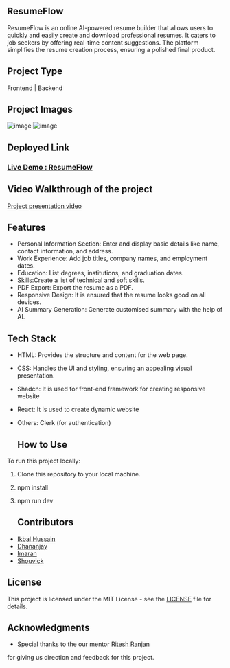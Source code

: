 ## ResumeFlow

ResumeFlow is an online AI-powered resume builder that allows users to quickly and easily create and download professional resumes. It caters to job seekers by offering real-time content suggestions. The platform simplifies the resume creation process, ensuring a polished final product.

## Project Type
Frontend | Backend

## Project Images
![image](https://github.com/ikbal-hussain/Function-Fencers-034/blob/main/resume/src/assets/resumeFlow_home_page.png)
![image](https://github.com/ikbal-hussain/Function-Fencers-034/blob/main/resume/src/assets/resumeFlow_dashboard.png)
## Deployed Link
<h3><a href="https://resumeflow.netlify.app/">Live Demo : ResumeFlow</a></h3>


## Video Walkthrough of the project
<a href="https://www.youtube.com/watch?v=zlGNCgGlm58">Project
presentation video</a>

## Features
- Personal Information Section: Enter and display basic details like name, contact information, and address.
- Work Experience: Add job titles, company names, and employment dates.
- Education: List degrees, institutions, and graduation dates.
- Skills:Create a list of technical and soft skills.
- PDF Export: Export the resume as a PDF.
- Responsive Design: It is ensured that the resume looks good on all devices.
- AI Summary Generation: Generate customised summary with the help of AI. 



## Tech Stack

  - HTML: Provides the structure and content for the web page.
  - CSS: Handles the UI and styling, ensuring an appealing visual presentation.
  - Shadcn: It is used for front-end framework for creating
            responsive website
  - React: It is used to create dynamic website
  - Others: Clerk (for authentication)

    ## How to Use

To run this project locally:

  1. Clone this repository to your local machine.
  2. npm install
  3. npm run dev

     ## Contributors
     
  - <a href="https://github.com/ikbal-hussain">Ikbal Hussain</a>
  - <a href="https://github.com/Dhananjay155">Dhananjay </a>
  - <a href="https://github.com/imarani494">Imaran</a>
  - <a href="https://github.com/Shouvick21">Shouvick</a>

  
## License

  This project is licensed under the MIT License - see the [LICENSE](LICENSE) file for details.

## Acknowledgments


  - Special thanks to the our mentor <a href="https://github.com/RANJAN-ritesh">Ritesh Ranjan</a>

for giving us direction and feedback for this project.

